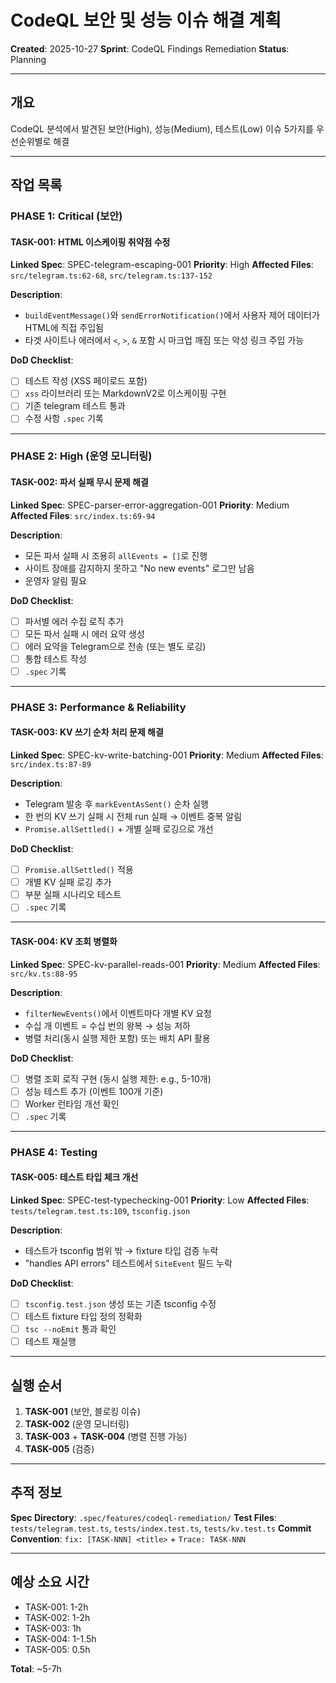 # CodeQL 보안 및 성능 이슈 해결 계획

**Created**: 2025-10-27
**Sprint**: CodeQL Findings Remediation
**Status**: Planning

---

## 개요

CodeQL 분석에서 발견된 보안(High), 성능(Medium), 테스트(Low) 이슈 5가지를 우선순위별로 해결

---

## 작업 목록

### PHASE 1: Critical (보안)

#### TASK-001: HTML 이스케이핑 취약점 수정
**Linked Spec**: SPEC-telegram-escaping-001
**Priority**: High
**Affected Files**: `src/telegram.ts:62-68`, `src/telegram.ts:137-152`

**Description**:
- `buildEventMessage()`와 `sendErrorNotification()`에서 사용자 제어 데이터가 HTML에 직접 주입됨
- 타겟 사이트나 에러에서 `<`, `>`, `&` 포함 시 마크업 깨짐 또는 악성 링크 주입 가능

**DoD Checklist**:
- [ ] 테스트 작성 (XSS 페이로드 포함)
- [ ] `xss` 라이브러리 또는 MarkdownV2로 이스케이핑 구현
- [ ] 기존 telegram 테스트 통과
- [ ] 수정 사항 `.spec` 기록

---

### PHASE 2: High (운영 모니터링)

#### TASK-002: 파서 실패 무시 문제 해결
**Linked Spec**: SPEC-parser-error-aggregation-001
**Priority**: Medium
**Affected Files**: `src/index.ts:69-94`

**Description**:
- 모든 파서 실패 시 조용히 `allEvents = []`로 진행
- 사이트 장애를 감지하지 못하고 "No new events" 로그만 남음
- 운영자 알림 필요

**DoD Checklist**:
- [ ] 파서별 에러 수집 로직 추가
- [ ] 모든 파서 실패 시 에러 요약 생성
- [ ] 에러 요약을 Telegram으로 전송 (또는 별도 로깅)
- [ ] 통합 테스트 작성
- [ ] `.spec` 기록

---

### PHASE 3: Performance & Reliability

#### TASK-003: KV 쓰기 순차 처리 문제 해결
**Linked Spec**: SPEC-kv-write-batching-001
**Priority**: Medium
**Affected Files**: `src/index.ts:87-89`

**Description**:
- Telegram 발송 후 `markEventAsSent()` 순차 실행
- 한 번의 KV 쓰기 실패 시 전체 run 실패 → 이벤트 중복 알림
- `Promise.allSettled()` + 개별 실패 로깅으로 개선

**DoD Checklist**:
- [ ] `Promise.allSettled()` 적용
- [ ] 개별 KV 실패 로깅 추가
- [ ] 부분 실패 시나리오 테스트
- [ ] `.spec` 기록

---

#### TASK-004: KV 조회 병렬화
**Linked Spec**: SPEC-kv-parallel-reads-001
**Priority**: Medium
**Affected Files**: `src/kv.ts:88-95`

**Description**:
- `filterNewEvents()`에서 이벤트마다 개별 KV 요청
- 수십 개 이벤트 = 수십 번의 왕복 → 성능 저하
- 병렬 처리(동시 실행 제한 포함) 또는 배치 API 활용

**DoD Checklist**:
- [ ] 병렬 조회 로직 구현 (동시 실행 제한: e.g., 5-10개)
- [ ] 성능 테스트 추가 (이벤트 100개 기준)
- [ ] Worker 런타임 개선 확인
- [ ] `.spec` 기록

---

### PHASE 4: Testing

#### TASK-005: 테스트 타입 체크 개선
**Linked Spec**: SPEC-test-typechecking-001
**Priority**: Low
**Affected Files**: `tests/telegram.test.ts:109`, `tsconfig.json`

**Description**:
- 테스트가 tsconfig 범위 밖 → fixture 타입 검증 누락
- "handles API errors" 테스트에서 `SiteEvent` 필드 누락

**DoD Checklist**:
- [ ] `tsconfig.test.json` 생성 또는 기존 tsconfig 수정
- [ ] 테스트 fixture 타입 정의 정확화
- [ ] `tsc --noEmit` 통과 확인
- [ ] 테스트 재실행

---

## 실행 순서

1. **TASK-001** (보안, 블로킹 이슈)
2. **TASK-002** (운영 모니터링)
3. **TASK-003** + **TASK-004** (병렬 진행 가능)
4. **TASK-005** (검증)

---

## 추적 정보

**Spec Directory**: `.spec/features/codeql-remediation/`
**Test Files**: `tests/telegram.test.ts`, `tests/index.test.ts`, `tests/kv.test.ts`
**Commit Convention**: `fix: [TASK-NNN] <title>` + `Trace: TASK-NNN`

---

## 예상 소요 시간

- TASK-001: 1-2h
- TASK-002: 1-2h
- TASK-003: 1h
- TASK-004: 1-1.5h
- TASK-005: 0.5h

**Total**: ~5-7h

